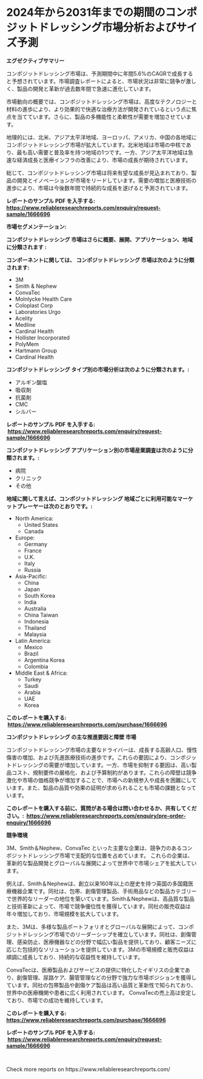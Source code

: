 <p><h1>2024年から2031年までの期間のコンポジットドレッシング市場分析およびサイズ予測</h1></p><p><strong>エグゼクティブサマリー</strong></p>
<p><p>コンポジットドレッシング市場は、予測期間中に年間5.6%のCAGRで成長すると予想されています。市場調査レポートによると、市場状況は非常に競争が激しく、製品の開発と革新が過去数年間で急速に進化しています。</p><p>市場動向の概要では、コンポジットドレッシング市場は、高度なテクノロジーと材料の進歩により、より効果的で快適な治療方法が開発されているという点に焦点を当てています。さらに、製品の多機能性と柔軟性が需要を増加させています。</p><p>地理的には、北米、アジア太平洋地域、ヨーロッパ、アメリカ、中国の各地域にコンポジットドレッシング市場が拡大しています。北米地域は市場の中核であり、最も高い需要と普及率を持つ地域の1つです。一方、アジア太平洋地域は急速な経済成長と医療インフラの改善により、市場の成長が期待されています。</p><p>総じて、コンポジットドレッシング市場は将来有望な成長が見込まれており、製品の開発とイノベーションが市場をリードしています。需要の増加と医療技術の進歩により、市場は今後数年間で持続的な成長を遂げると予測されています。</p></p>
<p><strong>レポートのサンプル PDF を入手する: <a href="https://www.reliableresearchreports.com/enquiry/request-sample/1666696">https://www.reliableresearchreports.com/enquiry/request-sample/1666696</a></strong></p>
<p><strong>市場セグメンテーション:</strong></p>
<p><strong> コンポジットドレッシング 市場はさらに概要、展開、アプリケーション、地域に分類されます :</strong></p>
<p><strong>コンポーネントに関しては、 コンポジットドレッシング 市場は次のように分類されます: &nbsp;</strong></p>
<p><ul><li>3M</li><li>Smith & Nephew</li><li>ConvaTec</li><li>Molnlycke Health Care</li><li>Coloplast Corp</li><li>Laboratories Urgo</li><li>Acelity</li><li>Medline</li><li>Cardinal Health</li><li>Hollister Incorporated</li><li>PolyMem</li><li>Hartmann Group</li><li>Cardinal Health</li></ul></p>
<p><strong> コンポジットドレッシング タイプ別の市場分析は次のように分類されます。:</strong></p>
<p><ul><li>アルギン酸塩</li><li>吸収剤</li><li>抗菌剤</li><li>CMC</li><li>シルバー</li></ul></p>
<p><strong>レポートのサンプル PDF を入手する: &nbsp;<a href="https://www.reliableresearchreports.com/enquiry/request-sample/1666696">https://www.reliableresearchreports.com/enquiry/request-sample/1666696</a></strong></p>
<p><strong> コンポジットドレッシング アプリケーション別の市場産業調査は次のように分類されます。:</strong></p>
<p><ul><li>病院</li><li>クリニック</li><li>その他</li></ul></p>
<p><strong>地域に関して言えば、コンポジットドレッシング 地域ごとに利用可能なマーケットプレーヤーは次のとおりです。:</strong></p>
<p><ul>
    <li>
        North America:
        <ul>
            <li>United States</li>
            <li>Canada</li>
        </ul>
    </li>
    <li>
        Europe:
        <ul>
            <li>Germany</li>
            <li>France</li>
            <li>U.K.</li>
            <li>Italy</li>
            <li>Russia</li>
        </ul>
    </li>
    <li>
        Asia-Pacific:
        <ul>
            <li>China</li>
            <li>Japan</li>
            <li>South Korea</li>
            <li>India</li>
            <li>Australia</li>
            <li>China Taiwan</li>
            <li>Indonesia</li>
            <li>Thailand</li>
            <li>Malaysia</li>
        </ul>
    </li>
    <li>
        Latin America:
        <ul>
            <li>Mexico</li>
            <li>Brazil</li>
            <li>Argentina Korea</li>
            <li>Colombia</li>
        </ul>
    </li>
    <li>
        Middle East & Africa:
        <ul>
            <li>Turkey</li>
            <li>Saudi</li>
            <li>Arabia</li>
            <li>UAE</li>
            <li>Korea</li>
        </ul>
    </li>
    </ul></p>
<p><strong>このレポートを購入する: &nbsp;<a href="https://www.reliableresearchreports.com/purchase/1666696">https://www.reliableresearchreports.com/purchase/1666696</a></strong></p>
<p><strong>コンポジットドレッシング の主な推進要因と障壁 市場</strong></p>
<p><p>コンポジットドレッシング市場の主要なドライバーは、成長する高齢人口、慢性傷害の増加、および先進医療技術の進歩です。これらの要因により、コンポジットドレッシングの需要が増加しています。一方、市場を抑制する要因は、高い製品コスト、規制要件の厳格化、および予算制約があります。これらの障壁は競争激化や市場の価格競争が増加することで、市場への新規参入や成長を困難にしています。また、製品の品質や効果の証明が求められることも市場の課題となっています。</p></p>
<p><strong>このレポートを購入する前に、質問がある場合は問い合わせるか、共有してください。:&nbsp; <a href="https://www.reliableresearchreports.com/enquiry/pre-order-enquiry/1666696">https://www.reliableresearchreports.com/enquiry/pre-order-enquiry/1666696</a></strong></p>
<p><strong>競争環境</strong></p>
<p><p>3M、Smith＆Nephew、ConvaTec といった主要な企業は、競争力のあるコンポジットドレッシング市場で支配的な位置を占めています。  これらの企業は、革新的な製品開発とグローバルな展開によって世界中で市場シェアを拡大しています。</p><p>例えば、Smith＆Nephewは、創立以来160年以上の歴史を持つ英国の多国籍医療機器企業です。同社は、包帯、創傷管理製品、手術用品などの製品カテゴリーで世界的なリーダーの地位を築いています。Smith＆Nephewは、高品質な製品と技術革新によって、市場で競争優位性を獲得しています。同社の販売収益は年々増加しており、市場規模を拡大しています。</p><p>また、3Mは、多様な製品ポートフォリオとグローバルな展開によって、コンポジットドレッシング市場でのリーダーシップを確立しています。同社は、創傷管理、感染防止、医療機器などの分野で幅広い製品を提供しており、顧客ニーズに応じた包括的なソリューションを提供しています。3Mの市場規模と販売収益は順調に成長しており、持続的な収益性を維持しています。</p><p>ConvaTecは、医療製品およびサービスの提供に特化したイギリスの企業であり、創傷管理、尿路ケア、腸管管理などの分野で強力な市場ポジションを獲得しています。同社の包帯製品や創傷ケア製品は高い品質と革新性で知られており、世界中の医療機関や患者に広く利用されています。 ConvaTecの売上高は安定しており、市場での成功を維持しています。</p></p>
<p><strong>このレポートを購入する: &nbsp; <a href="https://www.reliableresearchreports.com/purchase/1666696">https://www.reliableresearchreports.com/purchase/1666696</a></strong></p>
<p><strong>レポートのサンプル PDF を入手する: &nbsp;<a href="https://www.reliableresearchreports.com/enquiry/request-sample/1666696">https://www.reliableresearchreports.com/enquiry/request-sample/1666696</a></strong><strong></strong></p>
<p>&nbsp;</p>
<p>Check more reports on https://www.reliableresearchreports.com/</p>